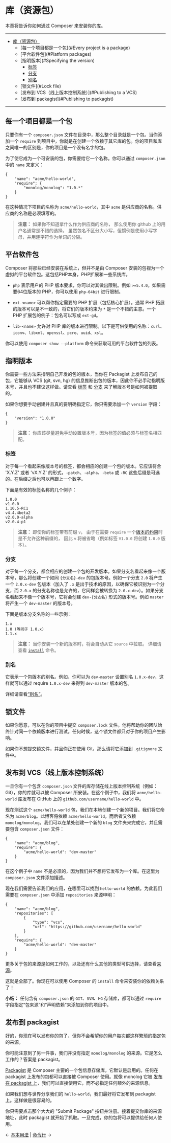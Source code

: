 <a name="Libraries"></a>
# 库（资源包）

本章将告诉你如何通过 Composer 来安装你的库。

---

- [库（资源包）](#Libraries)
  - [每一个项目都是一个包](#Every project is a package)
  - [平台软件包](#Platform packages)
  - [指明版本](#Specifying the version)
    - [标签](#Tags)
    - [分支](#Branches)
    - [别名](#Aliases)
  - [锁文件](#Lock file)
  - [发布到 VCS（线上版本控制系统）](#Publishing to a VCS)
  - [发布到 packagist](#Publishing to packagist)

---

<a name="Every project is a package"></a>
## 每一个项目都是一个包

只要你有一个 `composer.json` 文件在目录中，那么整个目录就是一个包。当你添加一个 `require` 到项目中，你就是在创建一个依赖于其它库的包。你的项目和库之间唯一的区别是，你的项目是一个没有名字的包。

为了使它成为一个可安装的包，你需要给它一个名称。你可以通过 `composer.json` 中的 `name` 来定义：

    {
        "name": "acme/hello-world",
        "require": {
            "monolog/monolog": "1.0.*"
        }
    }

在这种情况下项目的名称为 `acme/hello-world`，其中 `acme` 是供应商的名称。供应商的名称是必须填写的。

> **注意：** 如果你不知道拿什么作为供应商的名称，
> 那么使用你 github 上的用户名通常是不错的选择。
> 虽然包名不区分大小写，但惯例是使用小写字母，并用连字符作为单词的分隔。

<a name="Platform packages"></a>
## 平台软件包

Composer 将那些已经安装在系统上，但并不是由 Composer 安装的包视为一个虚拟的平台软件包。这包括PHP本身，PHP扩展和一些系统库。

* `php` 表示用户的 PHP 版本要求，你可以对其做出限制。例如 `>=5.4.0`。如果需要64位版本的 PHP，你可以使用 `php-64bit` 进行限制。

* `ext-<name>` 可以帮你指定需要的 PHP 扩展（包括核心扩展）。通常 PHP 拓展的版本可以是不一致的，将它们的版本约束为 `*` 是一个不错的主意。一个 PHP 扩展包的例子：包名可以写成 `ext-gd`。

* `lib-<name>` 允许对 PHP 库的版本进行限制。以下是可供使用的名称：`curl`、`iconv`、`libxml`、`openssl`、`pcre`、`uuid`、`xsl`。

你可以使用 `composer show --platform` 命令来获取可用的平台软件包的列表。

<a name="Specifying the version"></a>
## 指明版本

你需要一些方法来指明自己开发的包的版本，当你在 Packagist 上发布自己的包，它能够从 VCS (git, svn,
hg) 的信息推断出包的版本，因此你不必手动指明版本号，并且也不建议这样做。请查看 [标签](#标签) 和 [分支](#分支) 来了解版本号是如何被提取的。

如果你想要手动创建并且真的要明确指定它，你只需要添加一个 `version` 字段：

    {
        "version": "1.0.0"
    }

> **注意：** 你应该尽量避免手动设置版本号，因为标签的值必须与标签名相匹配。

<a name="Tags"></a>
### 标签

对于每一个看起来像版本号的标签，都会相应的创建一个包的版本。它应该符合 'X.Y.Z' 或者 'vX.Y.Z' 的形式，`-patch`、`-alpha`、`-beta` 或 `-RC` 这些后缀是可选的。在后缀之后也可以再跟上一个数字。

下面是有效的标签名称的几个例子：

    1.0.0
    v1.0.0
    1.10.5-RC1
    v4.4.4beta2
    v2.0.0-alpha
    v2.0.4-p1

> **注意：** 即使你的标签带有前缀 `v`，
> 由于在需要 `require` 一个[版本的约束](01-basic-usage.md#包版本)时是不允许这种前缀的，
> 因此 `v` 将被省略（例如标签 `V1.0.0` 将创建 `1.0.0` 版本）。

<a name="Branches"></a>
### 分支

对于每一个分支，都会相应的创建一个包的开发版本。如果分支名看起来像一个版本号，那么将创建一个如同 `{分支名}-dev` 的包版本号。例如一个分支 `2.0` 将产生一个 `2.0.x-dev` 包版本（加入了 `.x` 是出于技术的原因，以确保它被识别为一个分支，而 `2.0.x` 的分支名称也是允许的，它同样会被转换为 `2.0.x-dev`）。如果分支名看起来不像一个版本号，它将会创建 `dev-{分支名}` 形式的版本号。例如 `master` 将产生一个 `dev-master` 的版本号。

下面是版本分支名称的一些示例：

    1.x
    1.0 (等同于 1.0.x)
    1.1.x

> **注意：** 当你安装一个新的版本时，将会自动从它 `source` 中拉取。
> 详细请查看 [`install`](03-cli.md#install) 命令。

<a name="Aliases"></a>
### 别名

它表示一个包版本的别名。例如，你可以为 `dev-master` 设置别名 `1.0.x-dev`，这样就可以通过 require `1.0.x-dev` 来得到 `dev-master` 版本的包。

详细请查看[“别名”](articles/aliases.md)。

<a name="Lock file"></a>
## 锁文件

如果你愿意，可以在你的项目中提交 `composer.lock` 文件。他将帮助你的团队始终针对同一个依赖版本进行测试。任何时候，这个锁文件都只对于你的项目产生影响。

如果你不想提交锁文件，并且你正在使用 Git，那么请将它添加到 `.gitignore` 文件中。

<a name="Publishing to a VCS"></a>
## 发布到 VCS（线上版本控制系统）

一旦你有一个包含 `composer.json` 文件的库存储在线上版本控制系统（例如：Git），你的库就可以被 Composer 所安装。在这个例子中，我们将 `acme/hello-world` 库发布在 GitHub 上的 `github.com/username/hello-world` 中。

现在测试这个 `acme/hello-world` 包，我们在本地创建一个新的项目。我们将它命名为 `acme/blog`。此博客将依赖 `acme/hello-world`，而后者又依赖 `monolog/monolog`。我们可以在某处创建一个新的 `blog` 文件夹来完成它，并且需要包含 `composer.json` 文件：

    {
        "name": "acme/blog",
        "require": {
            "acme/hello-world": "dev-master"
        }
    }

在这个例子中 `name` 不是必须的，因为我们并不想将它发布为一个库。在这里为 `composer.json` 文件添加描述。

现在我们需要告诉我们的应用，在哪里可以找到 `hello-world` 的依赖。为此我们需要在 `composer.json` 中添加 `repositories` 来源申明：

    {
        "name": "acme/blog",
        "repositories": [
            {
                "type": "vcs",
                "url": "https://github.com/username/hello-world"
            }
        ],
        "require": {
            "acme/hello-world": "dev-master"
        }
    }

更多关于包的来源是如何工作的，以及还有什么其他的类型可供选择，请查看[来源](05-repositories.md)。

这就是全部了。你现在可以使用 Composer 的 `install` 命令来安装你的依赖关系了！

**小结：** 任何含有 `composer.json` 的 `GIT`、`SVN`、`HG` 存储库，都可以通过 `require` 字段指定“包来源”和“声明依赖”来添加到你的项目中。

<a name="Publishing to packagist"></a>
## 发布到 packagist

好的，你现在可以发布你的包了，但你不会希望你的用户每次都这样繁琐的指定包的来源。

你可能注意到了另一件事，我们并没有指定 `monolog/monolog` 的来源。它是怎么工作的？答案是 packagist。

[Packagist](https://packagist.org/) 是 Composer 主要的一个包信息存储库，它默认是启用的。任何在 packagist 上发布的包都可以直接被 Composer 使用。就像 monolog
它被 [发布在 packagist 上](https://packagist.org/packages/monolog/monolog)，我们可以直接使用它，而不必指定任何额外的来源信息。

如果我们想与世界分享我们的 `hello-world`，我们最好将它发布到 packagist 上。这样做是很容易的。

你只需要点击那个大大的 "Submit Package" 按钮并注册。接着提交你库的来源地址，此时 packagist 就开始了抓取。一旦完成，你的包将可以提供给任何人使用。

&larr; [基本用法](01-basic-usage.md) |  [命令行](03-cli.md) &rarr;

